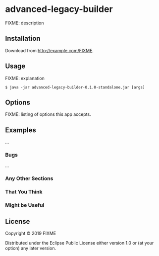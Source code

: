 # advanced-legacy-builder

FIXME: description

## Installation

Download from http://example.com/FIXME.

## Usage

FIXME: explanation

    $ java -jar advanced-legacy-builder-0.1.0-standalone.jar [args]

## Options

FIXME: listing of options this app accepts.

## Examples

...

### Bugs

...

### Any Other Sections
### That You Think
### Might be Useful

## License

Copyright © 2019 FIXME

Distributed under the Eclipse Public License either version 1.0 or (at
your option) any later version.
